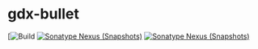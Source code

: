 # gdx-bullet
[![Build](https://github.com/xpenatan/gdx-bullet/actions/workflows/snapshot.yml/badge.svg)
[![Sonatype Nexus (Snapshots)](https://img.shields.io/nexus/r/com.github.xpenatan.gdx-bullet/bullet-core?nexusVersion=2&server=https%3A%2F%2Foss.sonatype.org&label=release)](https://repo.maven.apache.org/maven2/com/github/xpenatan/gdx-imgui/)
[![Sonatype Nexus (Snapshots)](https://img.shields.io/nexus/s/com.github.xpenatan.gdx-bullet/bullet-core?server=https%3A%2F%2Foss.sonatype.org&label=snapshot)](https://oss.sonatype.org/content/repositories/snapshots/com/github/xpenatan/gdx-bullet/)
